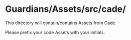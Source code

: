 # Guardians/Assets/src/cade/

This directory will contain/contains Assets from Cade.

Please prefix your code Assets with your initials.